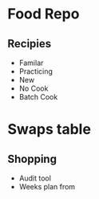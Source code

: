 # Food Repo


## Recipies
- Familar
- Practicing
- New
- No Cook
- Batch Cook

# Swaps table

## Shopping
- Audit tool
- Weeks plan from 